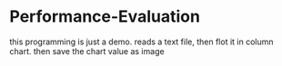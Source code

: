 # Performance-Evaluation

this programming is just a demo. reads a text file, then flot it in column chart. then save the chart value as image
